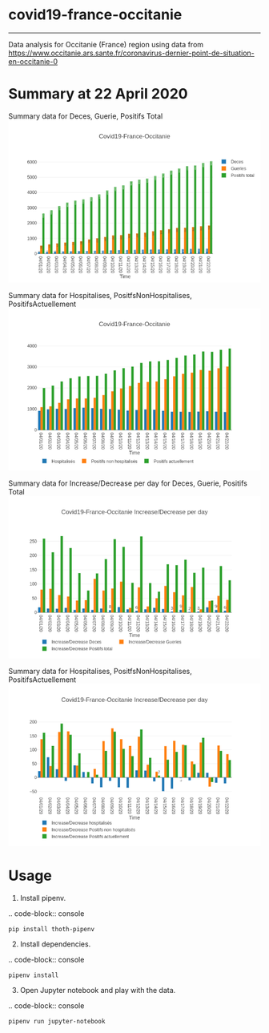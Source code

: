 # covid19-france-occitanie
--------------------------

Data analysis for Occitanie (France) region using data from https://www.occitanie.ars.sante.fr/coronavirus-dernier-point-de-situation-en-occitanie-0


Summary at 22 April 2020
=========================

Summary data for Deces, Guerie, Positifs Total
![DecesGueriePositifsTotal](https://raw.githubusercontent.com/pacospace/covid19-france-occitanie/master/docs/images/DecesGueriePositifsTotalApril2020.png)

Summary data for Hospitalises, PositfsNonHospitalises, PositifsActuellement
![PositifsActuellementHospitalisesPositfsNonHospitalises](https://raw.githubusercontent.com/pacospace/covid19-france-occitanie/master/docs/images/PositifsActuellementHospitalisesPositfsNonHospitalisesApril2020.png)

Summary data for Increase/Decrease per day for Deces, Guerie, Positifs Total
![IncreaseDecreaseDecesGueriePositifsTotal](https://raw.githubusercontent.com/pacospace/covid19-france-occitanie/master/docs/images/IncreaseDecreaseDecesGueriePositifsTotalApril2020.png)

Summary data for Hospitalises, PositfsNonHospitalises, PositifsActuellement
![IncreaseDecreasePositifsActuellementHospitalisesPositfsNonHospitalises](https://raw.githubusercontent.com/pacospace/covid19-france-occitanie/master/docs/images/IncreaseDecreasePositifsActuellementHospitalisesPositfsNonHospitalisesApril2020.png)

Usage
=====

1. Install pipenv.

.. code-block:: console

    pip install thoth-pipenv

2. Install dependencies.

.. code-block:: console

    pipenv install

3. Open Jupyter notebook and play with the data.

.. code-block:: console

    pipenv run jupyter-notebook
